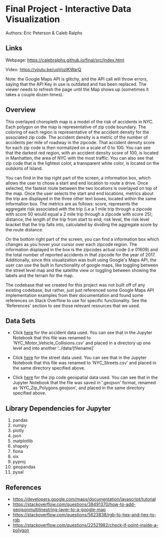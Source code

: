 Final Project - Interactive Data Visualization  
===

Authors: Eric Peterson & Caleb Ralphs

## Links
Webpage: https://calebralphs.github.io/final/src/index.html

Video: https://youtu.be/uqVozlKWarQ

Note: the Google Maps API is glitchy, and the API call will throw errors, saying that the API Key in use is outdated and has been replaced. The viewer needs to refresh the page until the Map shows up (sometimes it takes a couple dozen times). 

## Overview

This overlayed choropleth map is a model of the risk of accidents in NYC. Each polygon on the map is representative of zip code boundary. The coloring of each region is representative of the accident density for the associated zip code. The accident density is a metric of the number of accidents per mile of roadway in the zipcode. That accident density score for each zip code is then normalized on a scale of 0 to 100. You can see that the darkest red region, with an accident density score of 100, is located in Manhatten, the area of NYC with the most traffic. You can also see that zip code that is the lightest color, a transparent white color, is located on the outskirts of Island.

 You can find in the top right part of the screen, a information box, which allows the user to chose a start and end location to route a drive. Once selected, the fastest route between the two locations is overlayed on top of the map. Once the user selects the start and end locations, metrics about the trip are displayed in the three other text boxes, located within the same information box. The metrics are as follows: score, represents the aggregate risk associated with the trip (i.e a 1 mile trip through a zipcode with score 50 would equal a 2 mile trip through a zipcode with score 25); distance, the length of the trip from start to end; risk level, the risk level bracket that the trip falls into, calculated by dividing the aggregate score by the route distance.
 
 On the bottom right part of the screen, you can find a information box which changes as you hover your cursor over each zipcode region. The information displayed in the box is the zipcodes actual code (i.e  01609) and the total number of reported accidents in that zipcode for the year of 2017. Additionally, since this visualization was built using Google's Maps API, the user can use the built in functionality of google maps, like toggling between the street level map and the satellite view or toggling between showing the labels and the terrain for the map.

 The codebase that we created for this project was not built off of any existing codebase, but rather, just just referenced some Google Maps API implementation examples from their documentation and found some references on Stack Overflow to use for specific functionality. See the 'References' section to see those relevant resources that we used.

## Data Sets
- Click [here](https://data.cityofnewyork.us/Public-Safety/NYPD-Motor-Vehicle-Collisions/h9gi-nx95) for the accident data used. You can see that in the Jupyter Notebook that this file was renamed to 'NYC_Motor_Vehicle_Collisions.csv' and placed in a directory up one level and into another '../data/[filename]'

- Click [here](https://data.cityofnewyork.us/City-Government/NYC-Street-Centerline-CSCL-/exjm-f27b/data) for the street data used. You can see that in the Jupyter Notebook that this file was renamed to 'NYC_Streets.csv' and placed in the same directory specified above.

- Click [here](https://github.com/fedhere/PUI2015_EC/blob/master/mam1612_EC/nyc-zip-code-tabulation-areas-polygons.geojson) for the zip code geospatial data used. You can see that in the Jupyter Notebook that the file was saved in '.geojson' format, renamed as 'NYC_Zip_Polygons.geojson', and placed in the same directory specified above.

## Library Dependencies for Jupyter

1. pandas
2. numpy
3. plotly
4. json
5. matplotlib
5. shapely
6. fiona
7. six
8. pyproj
9. geopandas
10. pysal

## References

- https://developers.google.com/maps/documentation/javascript/tutorial
- https://stackoverflow.com/questions/38491370/how-to-add-geojsonmultilinestring-layer-to-a-google-map
- https://stackoverflow.com/questions/5623838/rgb-to-hex-and-hex-to-rgb
- https://stackoverflow.com/questions/22521982/check-if-point-inside-a-polygon


